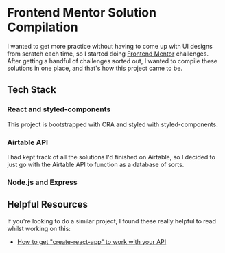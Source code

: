 # Frontend Mentor Solution Compilation
I wanted to get more practice without having to come up with UI designs from scratch each time, so I started doing [Frontend Mentor](https://www.frontendmentor.io/) challenges. After getting a handful of challenges sorted out, I wanted to compile these solutions in one place, and that's how this project came to be.

## Tech Stack
### React and styled-components
This project is bootstrapped with CRA and styled with styled-components.

### Airtable API
I had kept track of all the solutions I'd finished on Airtable, so I decided to just go with the Airtable API to function as a database of sorts. 

### Node.js and Express


## Helpful Resources
If you're looking to do a similar project, I found these really helpful to read whilst working on this:
- [How to get "create-react-app" to work with your API](https://www.newline.co/fullstack-react/articles/using-create-react-app-with-a-server/)


